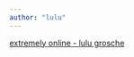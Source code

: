 ```yaml
---
author: "lulu"
---
```


[extremely online - lulu grosche](https://lulugrosche.github.io/myplatform.github.io/)

